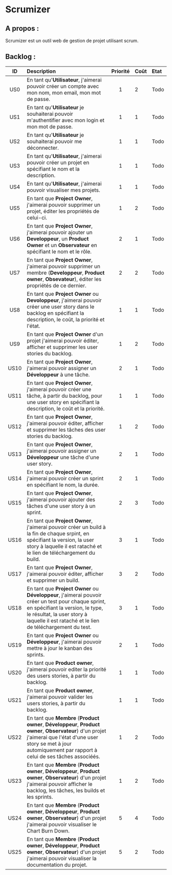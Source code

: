Scrumizer
=========

A propos :
----------
Scrumizer est un outil web de gestion de projet utilisant scrum.

Backlog :
---------

|ID |Description|Priorité|Coût|Etat|
|:-:|:----------|:------:|:---|:---|
|US0|En tant qu'**Utilisateur**, j'aimerai pouvoir créer un compte avec mon nom, mon email, mon mot de passe.|1|2|Todo|
|US1|En tant qu'**Utilisateur** je souhaiterai pouvoir m'authentifier avec mon login et mon mot de passe.|1|1|Todo|
|US2|En tant qu'**Utilisateur** je souhaiterai pouvoir me déconnecter.|1|1|Todo|
|US3|En tant qu'**Utilisateur**, j'aimerai pouvoir créer un projet en spécifiant le nom et la description.|1|1|Todo|
|US4|En tant qu'**Utilisateur**, j'aimerai pouvoir visualiser mes projets.|1|1|Todo|
|US5|En tant que **Project Owner**, j'aimerai pouvoir supprimer un projet,  éditer les propriétés de celui-ci.|1|2|Todo|
|US6|En tant que **Project Owner**, j'aimerai pouvoir ajouter un **Developpeur**, un **Product Owner** et un **Observateur** en spécifiant le nom et le rôle.|2|1|Todo|
|US7|En tant que **Project Owner**, j'aimerai pouvoir supprimer un membre (**Developpeur**, **Product owner**, **Obsevateur**), éditer les propriétés de ce dernier.|2|2|Todo|
|US8|En tant que **Project Owner** ou **Devoloppeur**, j'aimerai pouvoir créer une user story dans le backlog en spécifiant la description, le coût, la priorité et l'état.|1|1|Todo|
|US9|En tant que **Project Owner** d'un projet j'aimerai pouvoir éditer, afficher et supprimer les user stories du backlog.|1|2|Todo|
|US10|En tant que **Project Owner**, j'aimerai pouvoir assigner un **Développeur** à une tâche.|2|1|Todo|
|US11|En tant que **Project Owner**, j'aimerai pouvoir créer une tâche, à partir du backlog, pour une user story en spécifiant la description, le coût et la priorité.|1|1|Todo|
|US12|En tant que **Project Owner**, j'aimerai pouvoir éditer, afficher et supprimer les tâches des user stories du backlog.|1|2|Todo|
|US13|En tant que **Project Owner**, j'aimerai pouvoir assigner un **Développeur** une tâche d'une user story.|2|1|Todo|
|US14|En tant que **Project Owner**, j'aimerai pouvoir créer un sprint en spécifiant le nom, la durée.|2|1|Todo|
|US15|En tant que **Project Owner**, j'aimerai pouvoir ajouter des tâches d'une user story à un sprint.|2|3|Todo|
|US16|En tant que **Project Owner**, j'aimerai pouvoir créer un build à la fin de chaque srpint, en spécifiant la version, la user story à laquelle il est rataché et le lien de téléchargement du build.|3|1|Todo|
|US17|En tant que **Project Owner**, j'aimerai pouvoir éditer, afficher et supprimer un build.|3|2|Todo|
|US18|En tant que **Project Owner** ou **Développeur**, j'aimerai pouvoir créer un test pour chaque sprint, en spécifiant la version, le type, le résultat, la user story à laquelle il est rataché et le lien de téléchargement du test.|3|1|Todo|
|US19|En tant que **Project Owner** ou **Développeur**, j'aimerai pouvoir mettre à jour le kanban des sprints.|2|1|Todo|
|US20|En tant que **Product owner**, j'aimerai pouvoir editer la priorité des users stories, à partir du backlog.|1|1|Todo|
|US21|En tant que **Product owner**, j'aimerai pouvoir valider les users stories, à partir du backlog.|1|1|Todo|
|US22|En tant que **Membre** (**Product owner**, **Développeur**, **Product owner**, **Observateur**) d'un projet j'aimerai que l'état d'une user story se met à jour automiquement par rapport à celui de ses tâches associéés.|1|2|Todo|
|US23|En tant que **Membre** (**Product owner**, **Développeur**, **Product owner**, **Observateur**) d'un projet j'aimerai pouvoir afficher le backlog, les tâches, les builds et les sprints.|1|2|Todo|
|US24|En tant que **Membre** (**Product owner**, **Développeur**, **Product owner**, **Observateur**) d'un projet j'aimerai pouvoir visualiser le Chart Burn Down.|5|4|Todo|
|US25|En tant que **Membre** (**Product owner**, **Développeur**, **Product owner**, **Observateur**) d'un projet j'aimerai pouvoir visualiser la documentation du projet.|5|2|Todo|